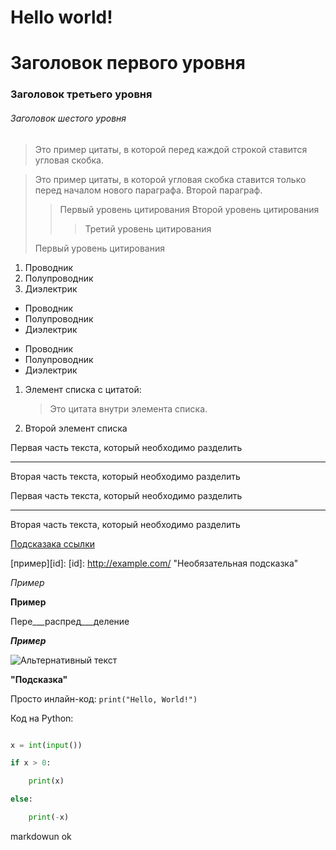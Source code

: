 # Hello world!
#  Заголовок первого уровня
### Заголовок третьего уровня
###### Заголовок шестого уровня
>Это пример цитаты,
>в которой перед каждой строкой
>ставится угловая скобка.
 
>Это пример цитаты,
в которой угловая скобка
ставится только перед началом нового параграфа.
>Второй параграф.
> > Первый уровень цитирования
>> Второй уровень цитирования
>>> Третий уровень цитирования
>
>Первый уровень цитирования
> 
1.  Проводник
2.  Полупроводник
3.  Диэлектрик

* Проводник
* Полупроводник
* Диэлектрик

- Проводник
- Полупроводник
- Диэлектрик

1. Элемент списка с цитатой:
 
    > Это цитата
    > внутри элемента списка.
 
 2. Второй элемент списка

Первая часть текста, который необходимо разделить
***
Вторая часть текста, который необходимо разделить

Первая часть текста, который необходимо разделить
 
---
 
Вторая часть текста, который необходимо разделить

[Подсказака ссылки](http://example.com/ "Необязательная подсказка")

[пример][id]:
[id]: http://example.com/ "Необязательная подсказка"


_Пример_
 
__Пример__
 
Пере___распред___деление
 
___Пример___

![Альтернативный текст](/путь/к/изображению.jpg "Подсказка")

<strong> "Подсказка" </strong>

Просто инлайн-код: `print("Hello, World!")`


Код на Python:

```python

x = int(input())

if x > 0:

    print(x)

else:

    print(-x)

```
markdowun оk
